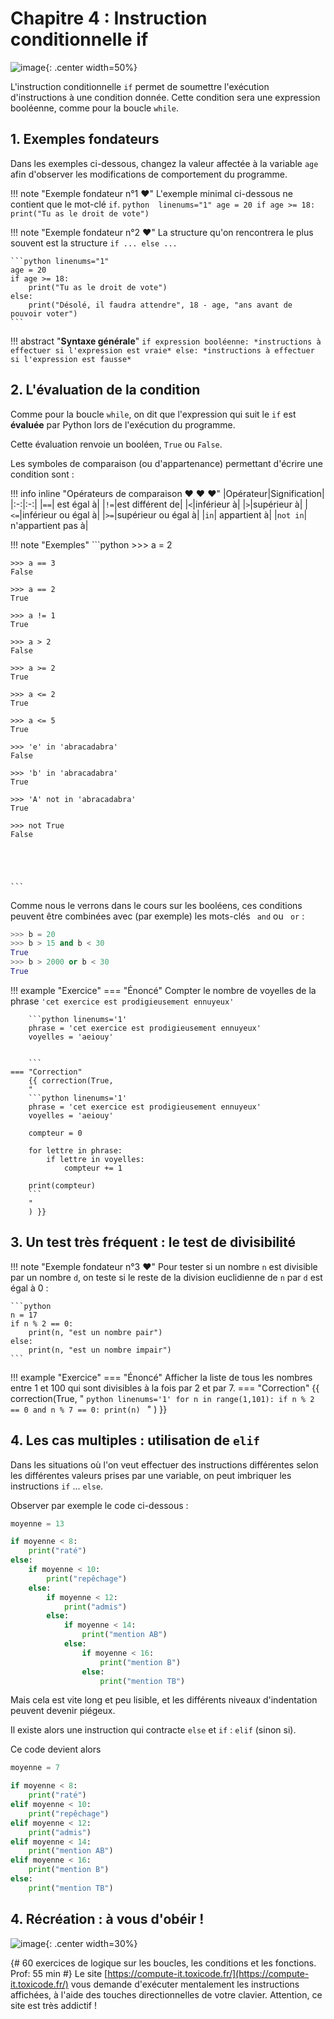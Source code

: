 # Chapitre 4 : Instruction conditionnelle if

![image](data/if_else_meme.jpeg){: .center width=50%}



L'instruction conditionnelle `if` permet de soumettre l'exécution d'instructions à une condition donnée.
Cette condition sera une expression booléenne, comme pour la boucle `while`.


## 1. Exemples fondateurs
Dans les exemples ci-dessous, changez la valeur affectée à la variable ```age``` afin d'observer les modifications de comportement du programme.


!!! note "Exemple fondateur n°1 :heart:"
    L'exemple minimal ci-dessous ne contient que le mot-clé ```if```. 
    ```python  linenums="1"
    age = 20
    if age >= 18:
        print("Tu as le droit de vote")
    ```


!!! note "Exemple fondateur n°2 :heart:"
    La structure qu'on rencontrera le plus souvent est la structure ```if ... else ...``` 

    ```python linenums="1"
    age = 20
    if age >= 18:
        print("Tu as le droit de vote")
    else:
        print("Désolé, il faudra attendre", 18 - age, "ans avant de pouvoir voter")
    ```

!!! abstract "**Syntaxe générale**"
    ```
    if expression booléenne:
        *instructions à effectuer si l'expression est vraie*
    else:
        *instructions à effectuer si l'expression est fausse*
    ```

## 2. L'évaluation de la condition

Comme pour la boucle ```while```, on dit que l'expression qui suit le ```if``` est **évaluée** par Python lors de l'exécution du programme.

Cette évaluation renvoie un booléen, ```True``` ou ```False```.

Les symboles de comparaison (ou d'appartenance) permettant d'écrire une condition sont :

!!! info inline  "Opérateurs de comparaison :heart: :heart: :heart:"
    |Opérateur|Signification|
    |:-:|:-:|
    |`==`| est égal à|
    |`!=`|est différent de|
    |`<`|inférieur à|
    |`>`|supérieur à|
    |`<=`|inférieur ou égal à|
    |`>=`|supérieur ou égal à|
    |`in`| appartient à|
    |`not in`| n'appartient pas à|

!!! note "Exemples"
    ```python
    >>> a = 2

    >>> a == 3
    False

    >>> a == 2
    True

    >>> a != 1
    True

    >>> a > 2
    False

    >>> a >= 2
    True

    >>> a <= 2
    True

    >>> a <= 5
    True

    >>> 'e' in 'abracadabra'
    False

    >>> 'b' in 'abracadabra'
    True

    >>> 'A' not in 'abracadabra'
    True

    >>> not True
    False





    ```
    
Comme nous le verrons dans le cours sur les booléens, ces conditions peuvent être combinées avec (par exemple) les mots-clés ``` and``` ou ``` or``` :

```python
>>> b = 20
>>> b > 15 and b < 30
True
>>> b > 2000 or b < 30
True
```

!!! example "Exercice"
    === "Énoncé"
        Compter le nombre de voyelles de la phrase ```'cet exercice est prodigieusement ennuyeux'``` 

        ```python linenums='1'
        phrase = 'cet exercice est prodigieusement ennuyeux'
        voyelles = 'aeiouy'


        ```
    === "Correction"
        {{ correction(True,
        "
        ```python linenums='1'
        phrase = 'cet exercice est prodigieusement ennuyeux'
        voyelles = 'aeiouy'

        compteur = 0

        for lettre in phrase:
            if lettre in voyelles:
                compteur += 1
                
        print(compteur)
        ```
        "
        ) }}


## 3. Un test très fréquent : le test de divisibilité


!!! note "Exemple fondateur n°3 :heart:"
    Pour tester si un nombre ```n``` est divisible par un nombre ```d```, on teste si le reste de la division euclidienne de ```n``` par ```d``` est égal à 0 :

    ```python
    n = 17
    if n % 2 == 0:
        print(n, "est un nombre pair")
    else:
        print(n, "est un nombre impair")
    ```     


!!! example "Exercice"
    === "Énoncé"
        Afficher la liste de tous les nombres entre 1 et 100 qui sont divisibles à la fois par 2 et par 7. 
    === "Correction"
        {{ correction(True,
        "
        ```python linenums='1'
        for n in range(1,101):
            if n % 2 == 0 and n % 7 == 0:
                print(n)
        ```
        "
        ) }}





## 4. Les cas multiples : utilisation de `elif` 




Dans les situations où l'on veut effectuer des instructions différentes selon les différentes valeurs prises par une variable, on peut imbriquer les instructions `if` ... `else`.

Observer par exemple le code ci-dessous :

```python linenums='1'
moyenne = 13

if moyenne < 8:
    print("raté")
else:
    if moyenne < 10:
        print("repêchage")
    else:
        if moyenne < 12:
            print("admis")
        else:
            if moyenne < 14:
                print("mention AB")
            else:
                if moyenne < 16:
                    print("mention B")
                else:
                    print("mention TB")
```


Mais cela est vite long et peu lisible, et les différents niveaux d'indentation peuvent devenir piégeux.

Il existe alors une instruction qui contracte `else` et `if` : `elif` (sinon si).

Ce code devient alors

```python linenums="1"
moyenne = 7

if moyenne < 8:
    print("raté")
elif moyenne < 10:
    print("repêchage")
elif moyenne < 12:
    print("admis")
elif moyenne < 14:
    print("mention AB")
elif moyenne < 16:
    print("mention B")
else:
    print("mention TB")

```


## 4. Récréation : à vous d'obéir !

![image](data/compute.png){: .center width=30%}

{# 60 exercices de logique sur les boucles, les conditions et les fonctions. Prof: 55 min  #}
Le site [https://compute-it.toxicode.fr/](https://compute-it.toxicode.fr/) vous demande d'exécuter mentalement les instructions affichées, à l'aide des touches directionnelles de votre clavier. Attention, ce site est très addictif ! 

